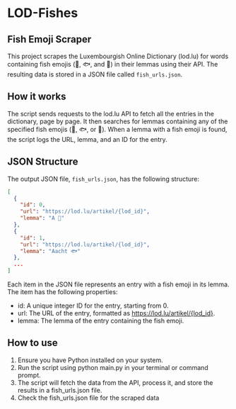 # LOD-Fishes
## Fish Emoji Scraper

This project scrapes the Luxembourgish Online Dictionary (lod.lu) for words containing fish emojis (🐠, 🐟, and 🐡) in their lemmas using their API. The resulting data is stored in a JSON file called `fish_urls.json`.

## How it works

The script sends requests to the lod.lu API to fetch all the entries in the dictionary, page by page. It then searches for lemmas containing any of the specified fish emojis (🐠, 🐟, or 🐡). When a lemma with a fish emoji is found, the script logs the URL, lemma, and an ID for the entry.

## JSON Structure

The output JSON file, `fish_urls.json`, has the following structure:

```json
[
  {
    "id": 0,
    "url": "https://lod.lu/artikel/{lod_id}",
    "lemma": "A 🐠"
  },
  {
    "id": 1,
    "url": "https://lod.lu/artikel/{lod_id}",
    "lemma": "Aacht 🐟"
  },
  ...
]
```

Each item in the JSON file represents an entry with a fish emoji in its lemma. The item has the following properties:

* id: A unique integer ID for the entry, starting from 0.
* url: The URL of the entry, formatted as https://lod.lu/artikel/{lod_id}.
* lemma: The lemma of the entry containing the fish emoji. 

## How to use

1. Ensure you have Python installed on your system.
2. Run the script using python main.py in your terminal or command prompt.
3. The script will fetch the data from the API, process it, and store the results in a fish_urls.json file.
4. Check the fish_urls.json file for the scraped data
